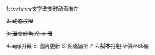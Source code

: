 
~~1. textview文字改变时动画向左~~

~~2. 动态权限~~

~~3. 温度颜色   冷-》暖~~

~~4. app升级~~
5. 图片更新
6. 网络监听？
~~7. 脚本打包 计算md5值~~